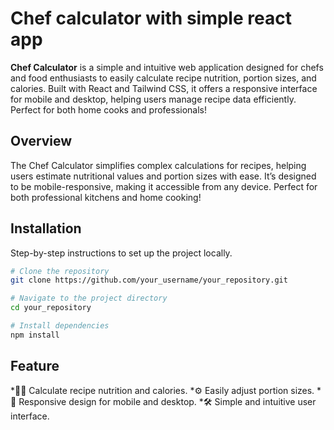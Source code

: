 # Chef calculator with simple react app

**Chef Calculator** is a simple and intuitive web application designed for chefs and food enthusiasts to easily calculate recipe nutrition, portion sizes, and calories. Built with React and Tailwind CSS, it offers a responsive interface for mobile and desktop, helping users manage recipe data efficiently. Perfect for both home cooks and professionals!

## Overview

The Chef Calculator simplifies complex calculations for recipes, helping users estimate nutritional values and portion sizes with ease. It’s designed to be mobile-responsive, making it accessible from any device. Perfect for both professional kitchens and home cooking!

## Installation

Step-by-step instructions to set up the project locally.

```bash
# Clone the repository
git clone https://github.com/your_username/your_repository.git

# Navigate to the project directory
cd your_repository

# Install dependencies
npm install

```
## Feature
*🧑‍🍳 Calculate recipe nutrition and calories.
*⚙️ Easily adjust portion sizes.
*📱 Responsive design for mobile and desktop.
*🛠 Simple and intuitive user interface.


